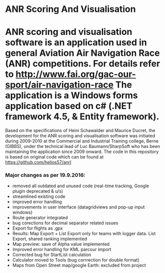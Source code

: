 # ANR Scoring And Visualisation
ANR scoring and visualisation software is an application used in general Aviation Air Navigation Race (ANR) competitions.
For details refer to http://www.fai.org/gac-our-sport/air-navigation-race
The application is a Windows forms application based on c# (.NET framework 4.5, & Entity framework).
============================================================================
Based on the specifications of Heini Schawalder and Maurice Ducret, the development for the ANR scoring and visualisation 
software was initiated during 2009-2010 at the Commercial and Industrial Training college, Berne (GIBBS), 
under the technical lead of Luc Baumann/SharpSoft who has been maintaining the application since 2009 onward.
The code in this repository is based on original code which can be found at https://github.com/helios57/anrl
 
### Major changes as per 19.9.2016:
- removed all outdated and unused code (real-time tracking, Google plugin deprecated & u/s)
- streamlined existing code
- improved error handling
- improvements in user interface (datagridviews and pop-up input windows)
- Route generator integrated
- bug corections for decimal separator related issues
- Export for flights as .gpx
- Results: Map Export + List Export only for teams with logger data. List Export, shared ranking implemented
- Map preview: save of Alpha value implemented
- Improved error handling for KML parcour import
- Corrected bug for StartList calculation
- Calculator moved to Tools (bug corrrection for double format)
- Maps from Open Street map/google Earth: excluded from project 
 
